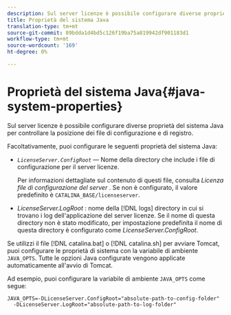 ```yaml
---
description: Sul server licenze è possibile configurare diverse proprietà del sistema Java per controllare la posizione dei file di configurazione e di registro.
title: Proprietà del sistema Java
translation-type: tm+mt
source-git-commit: 89bdda1d4bd5c126f19ba75a819942df901183d1
workflow-type: tm+mt
source-wordcount: '169'
ht-degree: 0%

---
```



# Proprietà del sistema Java{#java-system-properties}

Sul server licenze è possibile configurare diverse proprietà del sistema Java per controllare la posizione dei file di configurazione e di registro.

Facoltativamente, puoi configurare le seguenti proprietà del sistema Java:

* *`LicenseServer.ConfigRoot`* — Nome della directory che include i file di configurazione per il server licenze.

   Per informazioni dettagliate sul contenuto di questi file, consulta *Licenza file di configurazione del server* . Se non è configurato, il valore predefinito è `CATALINA_BASE/licenseserver`.

* *LicenseServer.LogRoot* : nome della  [!DNL logs] directory in cui si trovano i log dell&#39;applicazione del server licenze. Se il nome di questa directory non è stato modificato, per impostazione predefinita il nome di questa directory è configurato come *LicenseServer.ConfigRoot*.

Se utilizzi il file [!DNL catalina.bat] o [!DNL catalina.sh] per avviare Tomcat, puoi configurare le proprietà di sistema con la variabile di ambiente `JAVA_OPTS`. Tutte le opzioni Java configurate vengono applicate automaticamente all&#39;avvio di Tomcat.

Ad esempio, puoi configurare la variabile di ambiente `JAVA_OPTS` come segue:

```
JAVA_OPTS=-DLicenseServer.ConfigRoot="absolute-path-to-config-folder" 
  -DLicenseServer.LogRoot="absolute-path-to-log-folder"
```


